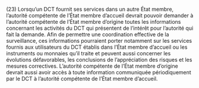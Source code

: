 (23) Lorsqu’un DCT fournit ses services dans un autre État membre, l’autorité compétente de l’État membre d’accueil devrait pouvoir demander à l’autorité compétente de l’État membre d’origine toutes les informations concernant les activités du DCT qui présentent de l’intérêt pour l’autorité qui fait la demande. Afin de permettre une coordination effective de la surveillance, ces informations pourraient porter notamment sur les services fournis aux utilisateurs du DCT établis dans l’État membre d’accueil ou les instruments ou monnaies qu’il traite et peuvent aussi concerner les évolutions défavorables, les conclusions de l’appréciation des risques et les mesures correctives. L’autorité compétente de l’État membre d’origine devrait aussi avoir accès à toute information communiquée périodiquement par le DCT à l’autorité compétente de l’État membre d’accueil.
